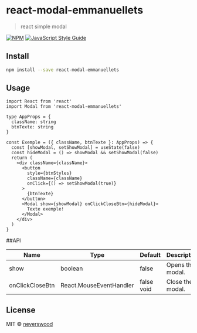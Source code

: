 # react-modal-emmanuellets

> react simple modal

[![NPM](https://img.shields.io/npm/v/react-modal-emmanuellets.svg)](https://www.npmjs.com/package/react-modal-emmanuellets) [![JavaScript Style Guide](https://img.shields.io/badge/code_style-standard-brightgreen.svg)](https://standardjs.com)

## Install

```bash
npm install --save react-modal-emmanuellets
```

## Usage

```tsx
import React from 'react'
import Modal from 'react-modal-emmanuellets'

type AppProps = {
  className: string
  btnTexte: string
}

const Exemple = ({ className, btnTexte }: AppProps) => {
  const [showModal, setShowModal] = useState(false)
  const hideModal = () => showModal && setShowModal(false)
  return (
    <div className={className}>
      <button
        style={btnStyles}
        className={className}
        onClick={() => setShowModal(true)}
      >
        {btnTexte}
      </button>
      <Modal show={showModal} onClickCloseBtn={hideModal}>
        Texte exemple!
      </Modal>
    </div>
  )
}
```

##API

| Name            | Type                             | Default    | Description      |
| --------------- | -------------------------------- | ---------- | ---------------- |
| show            | boolean                          | false      | Opens the modal. |
| onClickCloseBtn | React.MouseEventHandler<Element> | false void | Close the modal. |

## License

MIT © [neverswood](https://github.com/neverswood)
